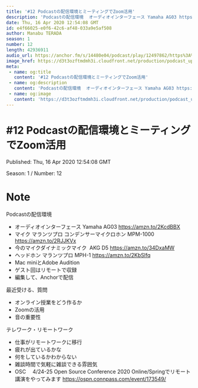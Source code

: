 ```yaml
---
title: '#12 Podcastの配信環境とミーティングでZoom活用'
description: 'Podcastの配信環境  オーディオインターフェース Yamaha AG03 https://amzn.to/2KcdBBX マイク マランツプロ コンデンサーマイクロホン MPM-1000 htt'
date: Thu, 16 Apr 2020 12:54:08 GMT
id: e4f66025-e0f6-42c6-af48-033a9e5af508
author: Manabu TERADA
season: 1
number: 12
length: 42936911
audio_url: https://anchor.fm/s/14480e04/podcast/play/12497862/https%3A%2F%2Fd3ctxlq1ktw2nl.cloudfront.net%2Fproduction%2F2020-3-16%2F64995166-48000-2-e59d04361b451.mp3
image_href: https://d3t3ozftmdmh3i.cloudfront.net/production/podcast_uploaded/3302665/3302665-1582446732992-f3e5401da36c1.jpg
meta:
 - name: og:title
   content: '#12 Podcastの配信環境とミーティングでZoom活用'
 - name: og:description
   content: 'Podcastの配信環境  オーディオインターフェース Yamaha AG03 https://amzn.to/2KcdBBX マイク マランツプロ コンデンサーマイクロホン MPM-1000 htt'
 - name: og:image
   content: 'https://d3t3ozftmdmh3i.cloudfront.net/production/podcast_uploaded/3302665/3302665-1582446732992-f3e5401da36c1.jpg'
---
```

# #12 Podcastの配信環境とミーティングでZoom活用

Published: Thu, 16 Apr 2020 12:54:08 GMT

Season: 1 / Number: 12

# Note

<p>Podcastの配信環境</p>
<ul>
 <li>オーディオインターフェース Yamaha AG03 <a href="https://amzn.to/2KcdBBX" rel="noreferrer nofollow noopener" target="_blank">https://amzn.to/2KcdBBX</a></li>
 <li>マイク マランツプロ コンデンサーマイクロホン MPM-1000 <a href="https://amzn.to/2RJJKVx" rel="noreferrer nofollow noopener" target="_blank">https://amzn.to/2RJJKVx</a></li>
  <li>今のマイクダイナミックマイク &nbsp;AKG D5 <a href="https://amzn.to/34DxaMW" rel="noreferrer nofollow noopener" target="_blank">https://amzn.to/34DxaMW</a></li>
  <li>ヘッドホン マランツプロ MPH-1 <a href="https://amzn.to/2KbSlfq" rel="noreferrer nofollow noopener" target="_blank">https://amzn.to/2KbSlfq</a></li>
  <li>Mac miniとAdobe Audition</li>
  <li>ゲスト回はリモートで収録</li>
  <li>編集して、Anchorで配信</li>
</ul>
<p>最近受ける、質問</p>
<ul>
  <li>オンライン授業をどう作るか</li>
  <li>Zoomの活用</li>
  <li>音の重要性</li>
</ul>
<p>テレワーク・リモートワーク</p>
<ul>
  <li>仕事がリモートワークに移行</li>
  <li>疲れが出ているかな</li>
  <li>何をしているかわからない</li>
  <li>雑談時間で気軽に雑談できる雰囲気</li>
  <li>OSC 　4/24-25 Open Source Conference 2020 Online/Springでリモート講演をやってみます <a href="https://ospn.connpass.com/event/173549/" rel="noreferrer nofollow noopener" target="_blank">https://ospn.connpass.com/event/173549/</a></li>
</ul>



<a-player 
:options="{
  audio: [
    {
        name: '#12 Podcastの配信環境とミーティングでZoom活用',
        artist: 'terapyon',
        url: 'https://anchor.fm/s/14480e04/podcast/play/12497862/https%3A%2F%2Fd3ctxlq1ktw2nl.cloudfront.net%2Fproduction%2F2020-3-16%2F64995166-48000-2-e59d04361b451.mp3',
        cover: 'https://d3t3ozftmdmh3i.cloudfront.net/production/podcast_uploaded/3302665/3302665-1582446732992-f3e5401da36c1.jpg'
    }
    ]
}"
/>

